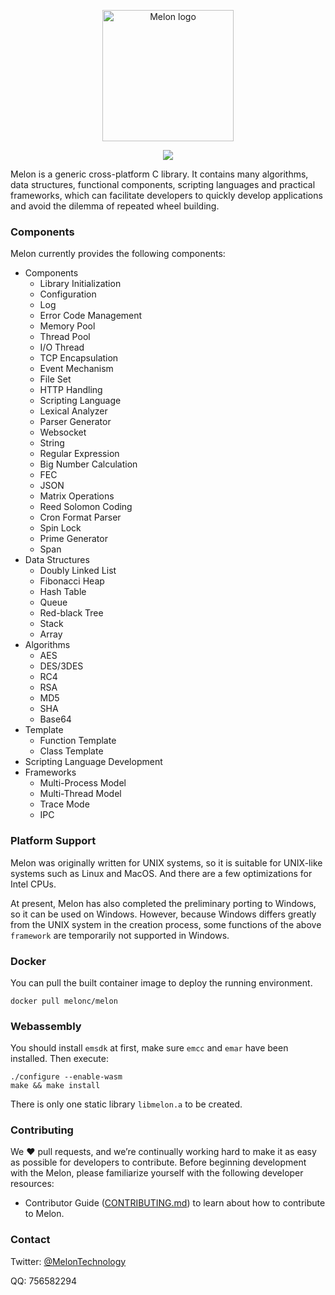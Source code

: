 <p align="center"><img width="210" src="http://melonc.io/static/img/logo.44ac06b.png" alt="Melon logo"></p>
<p align="center"><img src="https://img.shields.io/github/license/Water-Melon/Melang" /></p>



Melon is a generic cross-platform C library. It contains many algorithms, data structures, functional components, scripting languages and practical frameworks, which can facilitate developers to quickly develop applications and avoid the dilemma of repeated wheel building.



### Components

Melon currently provides the following components:

- Components
  - Library Initialization
  - Configuration
  - Log
  - Error Code Management
  - Memory Pool
  - Thread Pool
  - I/O Thread
  - TCP Encapsulation
  - Event Mechanism
  - File Set
  - HTTP Handling
  - Scripting Language
  - Lexical Analyzer
  - Parser Generator
  - Websocket
  - String
  - Regular Expression
  - Big Number Calculation
  - FEC
  - JSON
  - Matrix Operations
  - Reed Solomon Coding
  - Cron Format Parser
  - Spin Lock
  - Prime Generator
  - Span
- Data Structures
  - Doubly Linked List
  - Fibonacci Heap
  - Hash Table
  - Queue
  - Red-black Tree
  - Stack
  - Array
- Algorithms
  - AES
  - DES/3DES
  - RC4
  - RSA
  - MD5
  - SHA
  - Base64
- Template
  - Function Template
  - Class Template
- Scripting Language Development
- Frameworks
  - Multi-Process Model
  - Multi-Thread Model
  - Trace Mode
  - IPC


### Platform Support

Melon was originally written for UNIX systems, so it is suitable for UNIX-like systems such as Linux and MacOS. And there are a few optimizations for Intel CPUs.

At present, Melon has also completed the preliminary porting to Windows, so it can be used on Windows. However, because Windows differs greatly from the UNIX system in the creation process, some functions of the above `framework` are temporarily not supported in Windows.



### Docker

You can pull the built container image to deploy the running environment.

```
docker pull melonc/melon
```



### Webassembly

You should install `emsdk` at first, make sure `emcc` and `emar` have been installed. Then execute:

```
./configure --enable-wasm
make && make install
```

There is only one static library `libmelon.a` to be created.



### Contributing
We ❤️  pull requests, and we’re continually working hard to make it as easy as possible for developers to contribute.
Before beginning development with the Melon, please familiarize yourself with the following developer resources:

- Contributor Guide ([CONTRIBUTING.md](https://github.com/Water-Melon/Melon/blob/master/CONTRIBUTING.md)) to learn about how to contribute to Melon.



### Contact

Twitter: [@MelonTechnology](https://twitter.com/MelonTechnology)

QQ: 756582294
